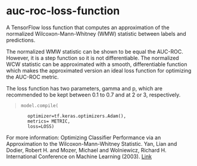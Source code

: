 # auc-roc-loss-function

A TensorFlow loss function that computes an approximation of the normalized Wilcoxon-Mann-Whitney (WMW) statistic between labels and predictions.
 
The normalized WMW statistic can be shown to be equal the AUC-ROC. However, it is a step function so it is not differentiable. The normalized WCW statistic can be approximated with a smooth, differentiable function which makes the approximated version an ideal loss function for optimizing the AUC-ROC metric.
    
The loss function has two parameters, gamma and p, which are recommended to be kept between 0.1 to 0.7 and at 2 or 3, respectively.

>     model.compile(
            optimizer=tf.keras.optimizers.Adam(),
            metrics= METRIC,
            loss=LOSS)
    
For more information:
Optimizing Classifier Performance via an Approximation to the Wilcoxon-Mann-Whitney Statistic. Yan, Lian and Dodier, Robert H. and Mozer, Michael and Wolniewicz, Richard H. International Conference on Machine Learning (2003). [Link](https://www.aaai.org/Papers/ICML/2003/ICML03-110.pdf)
